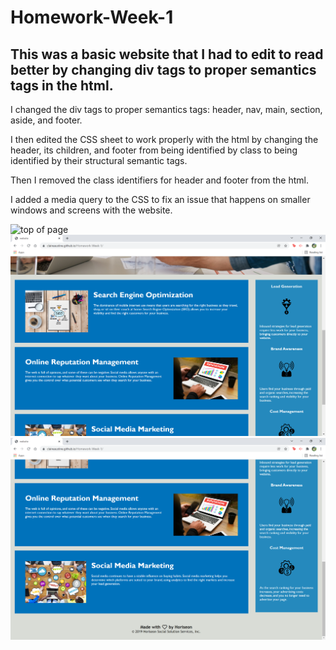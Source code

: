 # Homework-Week-1
## This was a basic website that I had to edit to read better by changing div tags to proper semantics tags in the html.

I changed the div tags to proper semantics tags: header, nav, main, section, aside, and footer.

I then edited the CSS sheet to work properly with the html by changing the header, its children, and footer from being identified by class to being identified by their structural semantic tags.

Then I removed the class identifiers for header and footer from the html.

I added a media query to the CSS to fix an issue that happens on smaller windows and screens with the website.

![top of page](https://github.com/ClaireAustine/Homework-Week-1/blob/main/img1.png)
![lower sectoin of page](https://github.com/ClaireAustine/Homework-Week-1/blob/main/img2.png)
![bottom of page](https://github.com/ClaireAustine/Homework-Week-1/blob/main/img3.png)
